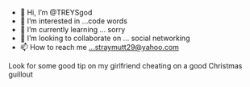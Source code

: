 - 👋 Hi, I’m @TREYSgod
- 👀 I’m interested in ...code words
- 🌱 I’m currently learning ... sorry 
- 💞️ I’m looking to collaborate on ... social networking 
- 📫 How to reach me ...straymutt29@yahoo.com 

<!---
TREYSgod/TREYSgod is a ✨ special ✨ repository because its `README.md` (this file) appears on your GitHub profile.
You can click the Preview link to take a look at your changes.
--->
Look for some good tip on my girlfriend cheating on a good Christmas guillout 

